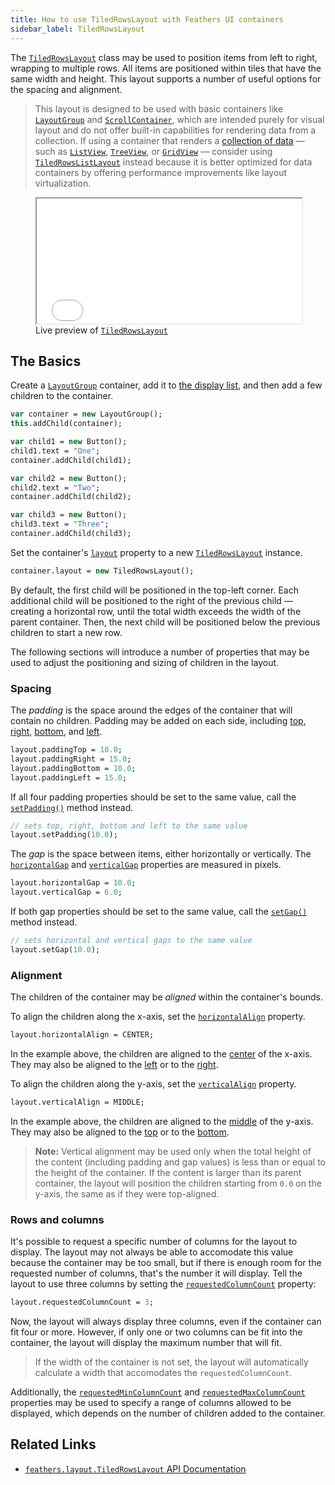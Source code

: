 ```yaml
---
title: How to use TiledRowsLayout with Feathers UI containers
sidebar_label: TiledRowsLayout
---
```


The [`TiledRowsLayout`](https://api.feathersui.com/current/feathers/layout/TiledRowsLayout.html) class may be used to position items from left to right, wrapping to multiple rows. All items are positioned within tiles that have the same width and height. This layout supports a number of useful options for the spacing and alignment.

> This layout is designed to be used with basic containers like [`LayoutGroup`](./layout-group.md) and [`ScrollContainer`](./scroll-container.md), which are intended purely for visual layout and do not offer built-in capabilities for rendering data from a collection. If using a container that renders a [collection of data](./data-collections.md) — such as [`ListView`](./list-view.md), [`TreeView`](./tree-view.md), or [`GridView`](./grid-view.md) — consider using [`TiledRowsListLayout`](./tiled-rows-list-layout.md) instead because it is better optimized for data containers by offering performance improvements like layout virtualization.

<figure>
<iframe src="/learn/haxe-openfl/samples/tiled-rows-layout.html" width="100%" height="200"></iframe>
<figcaption>Live preview of <a href="https://api.feathersui.com/current/feathers/layout/TiledRowsLayout.html"><code>TiledRowsLayout</code></a></figcaption>
</figure>

## The Basics

Create a [`LayoutGroup`](./layout-group.md) container, add it to [the display list](https://books.openfl.org/openfl-developers-guide/display-programming/basics-of-display-programming.html), and then add a few children to the container.

```hx
var container = new LayoutGroup();
this.addChild(container);

var child1 = new Button();
child1.text = "One";
container.addChild(child1);

var child2 = new Button();
child2.text = "Two";
container.addChild(child2);

var child3 = new Button();
child3.text = "Three";
container.addChild(child3);
```

Set the container's [`layout`](https://api.feathersui.com/current/feathers/layout/feathers/controls/LayoutGroup.html#layout) property to a new [`TiledRowsLayout`](https://api.feathersui.com/current/feathers/layout/TiledRowsLayout.html) instance.

```hx
container.layout = new TiledRowsLayout();
```

By default, the first child will be positioned in the top-left corner. Each additional child will be positioned to the right of the previous child — creating a horizontal row, until the total width exceeds the width of the parent container. Then, the next child will be positioned below the previous children to start a new row.

The following sections will introduce a number of properties that may be used to adjust the positioning and sizing of children in the layout.

### Spacing

The _padding_ is the space around the edges of the container that will contain no children. Padding may be added on each side, including [top](https://api.feathersui.com/current/feathers/layout/TiledRowsLayout.html#paddingTop), [right](https://api.feathersui.com/current/feathers/layout/TiledRowsLayout.html#paddingRight), [bottom](https://api.feathersui.com/current/feathers/layout/TiledRowsLayout.html#paddingBottom), and [left](https://api.feathersui.com/current/feathers/layout/TiledRowsLayout.html#paddingLeft).

```hx
layout.paddingTop = 10.0;
layout.paddingRight = 15.0;
layout.paddingBottom = 10.0;
layout.paddingLeft = 15.0;
```

If all four padding properties should be set to the same value, call the [`setPadding()`](https://api.feathersui.com/current/feathers/layout/TiledRowsLayout.html#setPadding) method instead.

```hx
// sets top, right, bottom and left to the same value
layout.setPadding(10.0);
```

The _gap_ is the space between items, either horizontally or vertically. The [`horizontalGap`](https://api.feathersui.com/current/feathers/layout/TiledRowsLayout.html#horizontalGap) and [`verticalGap`](https://api.feathersui.com/current/feathers/layout/TiledRowsLayout.html#verticalGap) properties are measured in pixels.

```hx
layout.horizontalGap = 10.0;
layout.verticalGap = 6.0;
```

If both gap properties should be set to the same value, call the [`setGap()`](https://api.feathersui.com/current/feathers/layout/TiledRowsLayout.html#setGap) method instead.

```hx
// sets horizontal and vertical gaps to the same value
layout.setGap(10.0);
```

### Alignment

The children of the container may be _aligned_ within the container's bounds.

To align the children along the x-axis, set the [`horizontalAlign`](https://api.feathersui.com/current/feathers/layout/TiledRowsLayout.html#horizontalAlign) property.

```hx
layout.horizontalAlign = CENTER;
```

In the example above, the children are aligned to the [center](https://api.feathersui.com/current/feathers/layout/HorizontalAlign.html#CENTER) of the x-axis. They may also be aligned to the [left](https://api.feathersui.com/current/feathers/layout/HorizontalAlign.html#LEFT) or to the [right](https://api.feathersui.com/current/feathers/layout/HorizontalAlign.html#RIGHT).

To align the children along the y-axis, set the [`verticalAlign`](https://api.feathersui.com/current/feathers/layout/TiledRowsLayout.html#verticalAlign) property.

```hx
layout.verticalAlign = MIDDLE;
```

In the example above, the children are aligned to the [middle](https://api.feathersui.com/current/feathers/layout/VerticalAlign.html#MIDDLE) of the y-axis. They may also be aligned to the [top](https://api.feathersui.com/current/feathers/layout/VerticalAlign.html#TOP) or to the [bottom](https://api.feathersui.com/current/feathers/layout/VerticalAlign.html#BOTTOM).

> **Note:** Vertical alignment may be used only when the total height of the content (including padding and gap values) is less than or equal to the height of the container. If the content is larger than its parent container, the layout will position the children starting from `0.0` on the y-axis, the same as if they were top-aligned.

### Rows and columns

It's possible to request a specific number of columns for the layout to display. The layout may not always be able to accomodate this value because the container may be too small, but if there is enough room for the requested number of columns, that's the number it will display. Tell the layout to use three columns by setting the [`requestedColumnCount`](https://api.feathersui.com/current/feathers/layout/TiledRowsLayout.html#requestedColumnCount) property:

```hx
layout.requestedColumnCount = 3;
```

Now, the layout will always display three columns, even if the container can fit four or more. However, if only one or two columns can be fit into the container, the layout will display the maximum number that will fit.

> If the width of the container is not set, the layout will automatically calculate a width that accomodates the `requestedColumnCount`.

Additionally, the [`requestedMinColumnCount`](https://api.feathersui.com/current/feathers/layout/TiledRowsLayout.html#requestedMinColumnCount) and [`requestedMaxColumnCount`](https://api.feathersui.com/current/feathers/layout/TiledRowsLayout.html#requestedMaxColumnCount) properties may be used to specify a range of columns allowed to be displayed, which depends on the number of children added to the container.

## Related Links

- [`feathers.layout.TiledRowsLayout` API Documentation](https://api.feathersui.com/current/feathers/layout/TiledRowsLayout.html)
